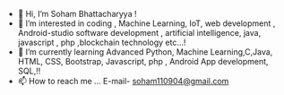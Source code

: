 - 👋 Hi, I’m Soham Bhattacharyya !
- 👀 I’m interested in coding , Machine Learning, IoT, web development , Android-studio software development , artificial intelligence, java, javascript , php ,blockchain technology etc...!
- 🌱 I’m currently learning  Advanced Python, Machine Learning,C,Java, HTML, CSS, Bootstrap, Javascript, php , Android App development, SQL,!!
- 📫 How to reach me ... E-mail- soham110904@gmail.com

<!---
Rajchamp10/Rajchamp10 is a ✨ special ✨ repository because its `README.md` (this file) appears on your GitHub profile.
You can click the Preview link to take a look at your changes.
--->
